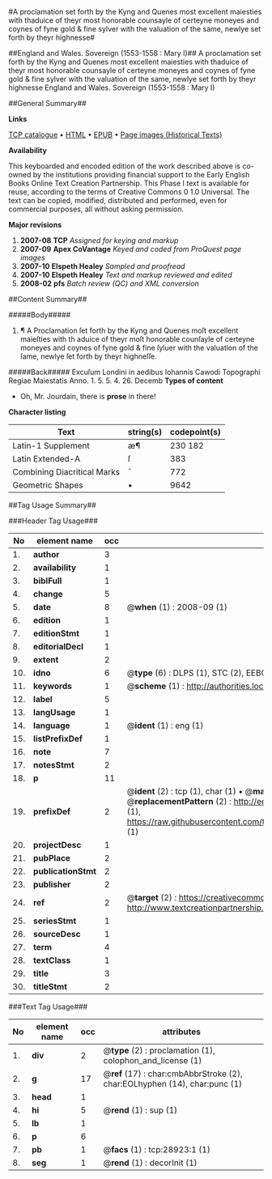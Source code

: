#A proclamation set forth by the Kyng and Quenes most excellent maiesties with thaduice of theyr most honorable counsayle of certeyne moneyes and coynes of fyne gold & fine sylver with the valuation of the same, newlye set forth by theyr highnesse#

##England and Wales. Sovereign (1553-1558 : Mary I)##
A proclamation set forth by the Kyng and Quenes most excellent maiesties with thaduice of theyr most honorable counsayle of certeyne moneyes and coynes of fyne gold & fine sylver with the valuation of the same, newlye set forth by theyr highnesse
England and Wales. Sovereign (1553-1558 : Mary I)

##General Summary##

**Links**

[TCP catalogue](http://www.ota.ox.ac.uk/tcp/)  • 
[HTML](http://tei.it.ox.ac.uk/tcp/Texts-HTML/free/A21/A21554.html)  • 
[EPUB](http://tei.it.ox.ac.uk/tcp/Texts-EPUB/free/A21/A21554.epub) • 
[Page images (Historical Texts)](https://data.historicaltexts.jisc.ac.uk/view?pubId=eebo-33151098e&pageId=eebo-33151098e-28923-1)

**Availability**

This keyboarded and encoded edition of the
	       work described above is co-owned by the institutions
	       providing financial support to the Early English Books
	       Online Text Creation Partnership. This Phase I text is
	       available for reuse, according to the terms of Creative
	       Commons 0 1.0 Universal. The text can be copied,
	       modified, distributed and performed, even for
	       commercial purposes, all without asking permission.

**Major revisions**

1. __2007-08__ __TCP__ *Assigned for keying and markup*
1. __2007-09__ __Apex CoVantage__ *Keyed and coded from ProQuest page images*
1. __2007-10__ __Elspeth Healey__ *Sampled and proofread*
1. __2007-10__ __Elspeth Healey__ *Text and markup reviewed and edited*
1. __2008-02__ __pfs__ *Batch review (QC) and XML conversion*

##Content Summary##

#####Body#####

1. ¶ A Proclamation ſet forth by the Kyng and Quenes moſt excellent maieſties with th aduice of theyr moſt honorable counſayle of certeyne moneyes and coynes of fyne gold & fine ſyluer with the valuation of the ſame, newlye ſet forth by theyr highneſſe.

#####Back#####
Excuſum Londini in aedibus Iohannis Cawodi Topographi Regiae Maiestatis Anno. 1. 5. 5. 4. 26. Decemb
**Types of content**

  * Oh, Mr. Jourdain, there is **prose** in there!

**Character listing**


|Text|string(s)|codepoint(s)|
|---|---|---|
|Latin-1 Supplement|æ¶|230 182|
|Latin Extended-A|ſ|383|
|Combining             Diacritical Marks|̄|772|
|Geometric Shapes|▪|9642|

##Tag Usage Summary##

###Header Tag Usage###

|No|element name|occ|attributes|
|---|---|---|---|
|1.|__author__|3||
|2.|__availability__|1||
|3.|__biblFull__|1||
|4.|__change__|5||
|5.|__date__|8| @__when__ (1) : 2008-09 (1)|
|6.|__edition__|1||
|7.|__editionStmt__|1||
|8.|__editorialDecl__|1||
|9.|__extent__|2||
|10.|__idno__|6| @__type__ (6) : DLPS (1), STC (2), EEBO-CITATION (1), OCLC (1), VID (1)|
|11.|__keywords__|1| @__scheme__ (1) : http://authorities.loc.gov/ (1)|
|12.|__label__|5||
|13.|__langUsage__|1||
|14.|__language__|1| @__ident__ (1) : eng (1)|
|15.|__listPrefixDef__|1||
|16.|__note__|7||
|17.|__notesStmt__|2||
|18.|__p__|11||
|19.|__prefixDef__|2| @__ident__ (2) : tcp (1), char (1)  •  @__matchPattern__ (2) : ([0-9\-]+):([0-9IVX]+) (1), (.+) (1)  •  @__replacementPattern__ (2) : http://eebo.chadwyck.com/downloadtiff?vid=$1&page=$2 (1), https://raw.githubusercontent.com/textcreationpartnership/Texts/master/tcpchars.xml#$1 (1)|
|20.|__projectDesc__|1||
|21.|__pubPlace__|2||
|22.|__publicationStmt__|2||
|23.|__publisher__|2||
|24.|__ref__|2| @__target__ (2) : https://creativecommons.org/publicdomain/zero/1.0/ (1), http://www.textcreationpartnership.org/docs/. (1)|
|25.|__seriesStmt__|1||
|26.|__sourceDesc__|1||
|27.|__term__|4||
|28.|__textClass__|1||
|29.|__title__|3||
|30.|__titleStmt__|2||


###Text Tag Usage###

|No|element name|occ|attributes|
|---|---|---|---|
|1.|__div__|2| @__type__ (2) : proclamation (1), colophon_and_license (1)|
|2.|__g__|17| @__ref__ (17) : char:cmbAbbrStroke (2), char:EOLhyphen (14), char:punc (1)|
|3.|__head__|1||
|4.|__hi__|5| @__rend__ (1) : sup (1)|
|5.|__lb__|1||
|6.|__p__|6||
|7.|__pb__|1| @__facs__ (1) : tcp:28923:1 (1)|
|8.|__seg__|1| @__rend__ (1) : decorInit (1)|
